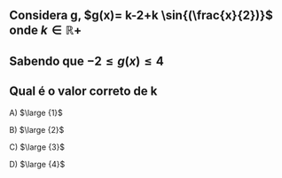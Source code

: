 ## Considera g, $g(x)= k-2+k \sin{(\frac{x}{2})}$ onde $k \in \mathbb{R}+$
## Sabendo que $-2 \leq g(x) \leq 4$
## Qual é o valor correto de k

A) $\large {1}$

B) $\large {2}$

C) $\large {3}$

D) $\large {4}$